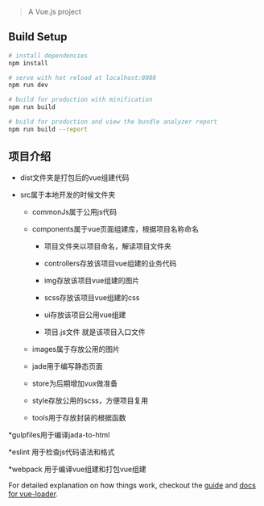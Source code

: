
> A Vue.js project

## Build Setup

``` bash
# install dependencies
npm install

# serve with hot reload at localhost:8080
npm run dev

# build for production with minification
npm run build

# build for production and view the bundle analyzer report
npm run build --report
```



## 项目介绍		

* dist文件夹是打包后的vue组建代码

* src属于本地开发的时候文件夹

    * commonJs属于公用js代码

	* components属于vue页面组建库，根据项目名称命名

		* 项目文件夹以项目命名，解读项目文件夹	

		* controllers存放该项目vue组建的业务代码

		* img存放该项目vue组建的图片	

		* scss存放该项目vue组建的css	

		* ui存放该项目公用vue组建	

		* 项目.js文件 就是该项目入口文件

	* images属于存放公用的图片	

	* jade用于编写静态页面	

	* store为后期增加vux做准备	

	* style存放公用的scss，方便项目复用	

	* tools用于存放封装的根据函数

*gulpfiles用于编译jada-to-html	

*eslint 用于检查js代码语法和格式

*webpack 用于编译vue组建和打包vue组建	

For detailed explanation on how things work, checkout the [guide](http://vuejs-templates.github.io/webpack/) and [docs for vue-loader](http://vuejs.github.io/vue-loader).